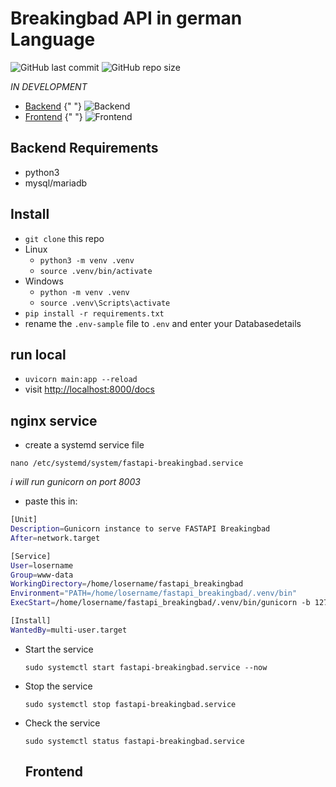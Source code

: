 # Breakingbad API in german Language

![GitHub last commit](https://img.shields.io/github/last-commit/oje-edu/fastapi_breakingbad) ![GitHub repo size](https://img.shields.io/github/repo-size/oje-edu/fastapi_breakingbad)

_IN DEVELOPMENT_

- [Backend](https://bbdevapi.oje.guru/docs) {" "} ![Backend](https://img.shields.io/website?down_color=red&down_message=offline&style=plastic&up_color=lime&up_message=online&url=https%3A%2F%2Fbbdevapi.oje.guru/docs)
- [Frontend](https://breakingbad-client.vercel.app/) {" "} ![Frontend](https://img.shields.io/website?down_color=red&down_message=offline&style=plastic&up_color=lime&up_message=online&url=https%3A%2F%2Fbreakingbad-client.vercel.app)

## Backend Requirements

- python3
- mysql/mariadb

## Install

- `git clone` this repo
- Linux
  - `python3 -m venv .venv`
  - `source .venv/bin/activate`
- Windows
  - `python -m venv .venv`
  - `source .venv\Scripts\activate`
- `pip install -r requirements.txt`
- rename the `.env-sample` file to `.env` and enter your Databasedetails

## run local

- `uvicorn main:app --reload`
- visit [http://localhost:8000/docs](http://localhost:8000/docs)

## nginx service

- create a systemd service file

`nano /etc/systemd/system/fastapi-breakingbad.service`

_i will run gunicorn on port 8003_

- paste this in:

```bash
[Unit]
Description=Gunicorn instance to serve FASTAPI Breakingbad
After=network.target

[Service]
User=losername
Group=www-data
WorkingDirectory=/home/losername/fastapi_breakingbad
Environment="PATH=/home/losername/fastapi_breakingbad/.venv/bin"
ExecStart=/home/losername/fastapi_breakingbad/.venv/bin/gunicorn -b 127.0.0.1:8003 -w 4 -k uvicorn.workers.UvicornWorker main:app

[Install]
WantedBy=multi-user.target
```

- Start the service

  `sudo systemctl start fastapi-breakingbad.service --now`

- Stop the service

  `sudo systemctl stop fastapi-breakingbad.service`

- Check the service

  `sudo systemctl status fastapi-breakingbad.service`

  ## Frontend
